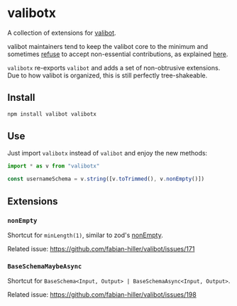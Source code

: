 # valibotx

A collection of extensions for [valibot](https://valibot.dev/).

valibot maintainers tend to keep the valibot core to the minimum and sometimes [refuse](https://github.com/fabian-hiller/valibot/issues/171#issuecomment-1726646389) to accept non-essential contributions, as explained [here](https://github.com/fabian-hiller/valibot/issues/198#issuecomment-1749261796).

`valibotx` re-exports `valibot` and adds a set of non-obtrusive extensions. Due to how valibot is organized, this is still perfectly tree-shakeable.

## Install

```sh
npm install valibot valibotx
```

## Use

Just import `valibotx` instead of `valibot` and enjoy the new methods:

```ts
import * as v from "valibotx"

const usernameSchema = v.string([v.toTrimmed(), v.nonEmpty()])
```

## Extensions

### `nonEmpty`

Shortcut for `minLength(1)`, similar to zod's [nonEmpty](https://github.com/colinhacks/zod#nonempty).

Related issue: https://github.com/fabian-hiller/valibot/issues/171

### `BaseSchemaMaybeAsync`

Shortcut for `BaseSchema<Input, Output> | BaseSchemaAsync<Input, Output>`.

Related issue: https://github.com/fabian-hiller/valibot/issues/198
